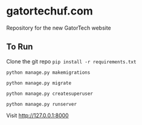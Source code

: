 # gatortechuf.com
Repository for the new GatorTech website

## To Run
Clone the git repo
`pip install -r requirements.txt`

`python manage.py makemigrations`

`python manage.py migrate`

`python manage.py createsuperuser`

`python manage.py runserver`

Visit http://127.0.0.1:8000
